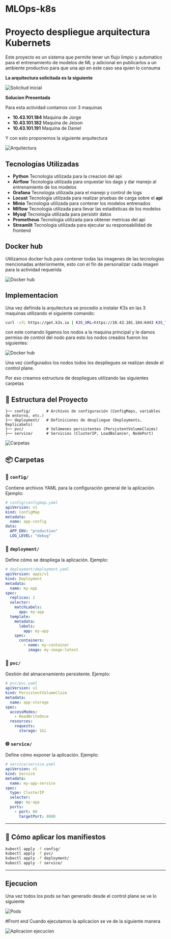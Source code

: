 # MLOps-k8s
# Proyecto despliegue arquitectura Kubernets

Este proyecto es un sistema que permite tener un flujo limpio y automatico para el entrenamiento de modelos de ML y adicional en publicarlos a un ambiente productivo para que una api en este caso sea quien lo consuma

**La arquitectura solicitada es la siguiente**

![Solicitud inicial](images/actividad.png)

**Solucion Presentada**

Para esta actividad contamos con 3 maquinas

- **10.43.101.184** Maquina de Jorge 
- **10.43.101.182** Maquina de Jeison
- **10.43.101.191** Maquina de Daniel

Y con esto proponemos la siguiente arquitectura

![Arquitectura](images/arquitectura.png)


## Tecnologías Utilizadas

- **Python** Tecnologia utilizada para la creacion del api
- **Airflow** Tecnologia utilizada para orquestar los dags y dar manejo al entrenamiento de los modelos
- **Grafana** Tecnologia utilizada para el manejo y control de logs
- **Locust**  Tecnologia utilizada para realizar pruebas de carga sobre el **api**
- **Minio** Tecnologia utilizada para contener los modelos entrenados
- **Mlflow** Tecnologia utilizada para llevar las estadisticas de los modelos
- **Mysql** Tecnologia utilizada para persistir datos
- **Prometheus**  Tecnologia utilizada para obtener metricas del api
- **Streamlit**  Tecnologia utilizada para ejecutar su responsabilidad de frontend

## Docker hub

Utilizamos docker hub para contener todas las imagenes de las tecnologias mencionadas anteriormente, esto con el fin de personalizar cada imagen para la actividad requerida

![Docker hub](images/dockerhub.png)

## Implementacion

Una vez definida la arquitectura se procedio a instalar K3s en las 3 maquinas utilizando el siguiente comando:


```bash
curl -sfL https://get.k3s.io | K3S_URL=https://10.43.101.184:6443 K3S_TOKEN=K108d171d2fed096b8c59554ccd9e68e257b3ee2ac7040ce1e45c3c1297acb42372::server:73be5b885e76e005326f7fc508265e05 INSTALL_K3S_EXEC="--node-name nodo-jeison" sh -
```

con este comando ligamos los nodos a la maquina principal y le damos permiso de control del nodo para esto los nodos creados fueron los siguientes:

![Docker hub](images/nodos.png)

Una vez configurados los nodos todos los despliegues se realizan desde el control plane.

Por eso creamos estructura de despliegues utilizando las siguientes carpetas

## 📁 Estructura del Proyecto

```
├── config/       # Archivos de configuración (ConfigMaps, variables de entorno, etc.)
├── deployment/   # Definiciones de despliegue (Deployments, ReplicaSets)
├── pvc/          # Volúmenes persistentes (PersistentVolumeClaims)
├── service/      # Servicios (ClusterIP, LoadBalancer, NodePort)
```

![Carpetas](images/carpetas.png)

## 📦 Carpetas

### 🔧 `config/`
Contiene archivos YAML para la configuración general de la aplicación. Ejemplo:

```yaml
# config/configmap.yaml
apiVersion: v1
kind: ConfigMap
metadata:
  name: app-config
data:
  APP_ENV: "production"
  LOG_LEVEL: "debug"
```

### 🚀 `deployment/`
Define cómo se despliega la aplicación. Ejemplo:

```yaml
# deployment/deployment.yaml
apiVersion: apps/v1
kind: Deployment
metadata:
  name: my-app
spec:
  replicas: 2
  selector:
    matchLabels:
      app: my-app
  template:
    metadata:
      labels:
        app: my-app
    spec:
      containers:
        - name: my-container
          image: my-image:latest
```

### 💾 `pvc/`
Gestión del almacenamiento persistente. Ejemplo:

```yaml
# pvc/pvc.yaml
apiVersion: v1
kind: PersistentVolumeClaim
metadata:
  name: app-storage
spec:
  accessModes:
    - ReadWriteOnce
  resources:
    requests:
      storage: 1Gi
```

### 🌐 `service/`
Define cómo exponer la aplicación. Ejemplo:

```yaml
# service/service.yaml
apiVersion: v1
kind: Service
metadata:
  name: my-app-service
spec:
  type: ClusterIP
  selector:
    app: my-app
  ports:
    - port: 80
      targetPort: 8080
```

---

## 🚀 Cómo aplicar los manifiestos

```bash
kubectl apply -f config/
kubectl apply -f pvc/
kubectl apply -f deployment/
kubectl apply -f service/
```

---

## Ejecucion

Una vez todos los pods se han generado desde el control plane se ve lo siguiente

![Pods](images/pods.png)

#Front end
Cuando ejecutamos la aplicacion se ve de la siguiente manera

![Aplicacion ejecucion](images/front.jpeg)
